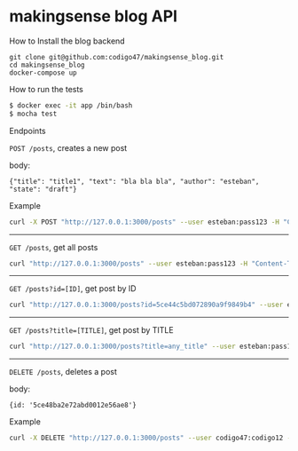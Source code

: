 # makingsense blog API

How to Install the blog backend

```docker
git clone git@github.com:codigo47/makingsense_blog.git
cd makingsense_blog
docker-compose up
```

How to run the tests
```bash
$ docker exec -it app /bin/bash
$ mocha test
```

Endpoints

`POST /posts`, creates a new post

body: 
```JS 
{"title": "title1", "text": "bla bla bla", "author": "esteban", "state": "draft"}
```

Example
```bash 
curl -X POST "http://127.0.0.1:3000/posts" --user esteban:pass123 -H "Content-Type: application/json" -d '{"title": "title1", "text": "bla bla bla", "author": "esteban", "state": "draft"}'
```

-----------
`GET /posts`, get all posts
```bash
curl "http://127.0.0.1:3000/posts" --user esteban:pass123 -H "Content-Type: application/json"
```

-----------
`GET /posts?id=[ID]`, get post by ID
```bash
curl "http://127.0.0.1:3000/posts?id=5ce44c5bd072890a9f9849b4" --user esteban:pass123 -H "Content-Type: application/json"
```

-----------
`GET /posts?title=[TITLE]`, get post by TITLE
```bash
curl "http://127.0.0.1:3000/posts?title=any_title" --user esteban:pass123 -H "Content-Type: application/json"
```

-----------
`DELETE /posts`, deletes a post

body: 
```JS
{id: '5ce48ba2e72abd0012e56ae8'}
```

Example
```BASH
curl -X DELETE "http://127.0.0.1:3000/posts" --user codigo47:codigo12 -H "Content-Type: application/json" -d '{"id": "5ce44c5bd072890a9f9849b4"}'
```

